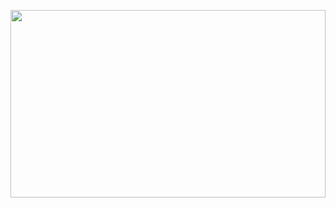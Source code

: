<!-- ![](https://pbs.twimg.com/profile_banners/79905213/1552963099/1500x500) -->


<image src="https://rust-wasm.s3.amazonaws.com/index.html" style="width:100%; height:300px;"></image>
